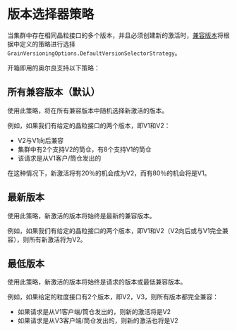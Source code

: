 # 版本选择器策略

当集群中存在相同晶粒接口的多个版本，并且必须创建新的激活时，[兼容版本](compatible_grains.md)将根据中定义的策略进行选择`GrainVersioningOptions.DefaultVersionSelectorStrategy`。

开箱即用的奥尔良支持以下策略：

## 所有兼容版本（默认）

使用此策略，将在所有兼容版本中随机选择新激活的版本。

例如，如果我们有给定的晶粒接口的两个版本，即V1和V2：

-   V2与V1向后兼容
-   集群中有2个支持V2的筒仓，有8个支持V1的筒仓
-   该请求是从V1客户/筒仓发出的

在这种情况下，新激活将有20％的机会成为V2，而有80％的机会将是V1。

## 最新版本

使用此策略，新激活的版本将始终是最新的兼容版本。

例如，如果我们有给定的晶粒接口的两个版本，即V1和V2（V2向后或与V1完全兼容），则所有新激活将为V2。

## 最低版本

使用此策略，新激活的版本将始终是请求的版本或最低兼容版本。

例如，如果给定的粒度接口有2个版本，即V2，V3，则所有版本都完全兼容：

-   如果请求是从V1客户端/筒仓发出的，则新的激活将是V2
-   如果请求是从V3客户端/筒仓发出的，则新的激活也将是V2
